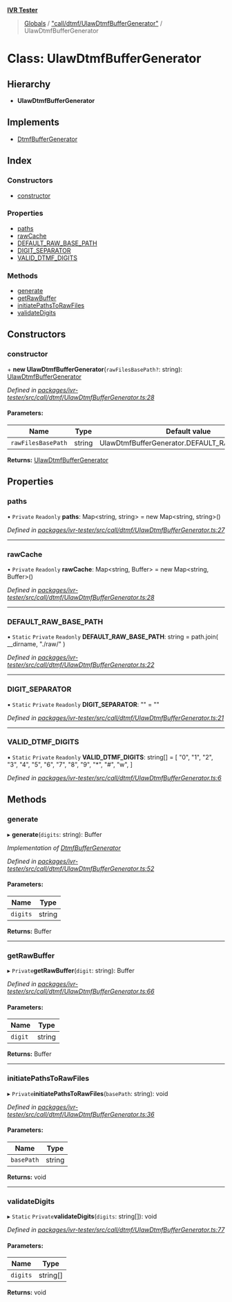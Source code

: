 **[IVR Tester](../README.md)**

> [Globals](../README.md) / ["call/dtmf/UlawDtmfBufferGenerator"](../modules/_call_dtmf_ulawdtmfbuffergenerator_.md) / UlawDtmfBufferGenerator

# Class: UlawDtmfBufferGenerator

## Hierarchy

* **UlawDtmfBufferGenerator**

## Implements

* [DtmfBufferGenerator](../interfaces/_call_dtmf_dtmfbuffergenerator_.dtmfbuffergenerator.md)

## Index

### Constructors

* [constructor](_call_dtmf_ulawdtmfbuffergenerator_.ulawdtmfbuffergenerator.md#constructor)

### Properties

* [paths](_call_dtmf_ulawdtmfbuffergenerator_.ulawdtmfbuffergenerator.md#paths)
* [rawCache](_call_dtmf_ulawdtmfbuffergenerator_.ulawdtmfbuffergenerator.md#rawcache)
* [DEFAULT\_RAW\_BASE\_PATH](_call_dtmf_ulawdtmfbuffergenerator_.ulawdtmfbuffergenerator.md#default_raw_base_path)
* [DIGIT\_SEPARATOR](_call_dtmf_ulawdtmfbuffergenerator_.ulawdtmfbuffergenerator.md#digit_separator)
* [VALID\_DTMF\_DIGITS](_call_dtmf_ulawdtmfbuffergenerator_.ulawdtmfbuffergenerator.md#valid_dtmf_digits)

### Methods

* [generate](_call_dtmf_ulawdtmfbuffergenerator_.ulawdtmfbuffergenerator.md#generate)
* [getRawBuffer](_call_dtmf_ulawdtmfbuffergenerator_.ulawdtmfbuffergenerator.md#getrawbuffer)
* [initiatePathsToRawFiles](_call_dtmf_ulawdtmfbuffergenerator_.ulawdtmfbuffergenerator.md#initiatepathstorawfiles)
* [validateDigits](_call_dtmf_ulawdtmfbuffergenerator_.ulawdtmfbuffergenerator.md#validatedigits)

## Constructors

### constructor

\+ **new UlawDtmfBufferGenerator**(`rawFilesBasePath?`: string): [UlawDtmfBufferGenerator](_call_dtmf_ulawdtmfbuffergenerator_.ulawdtmfbuffergenerator.md)

*Defined in [packages/ivr-tester/src/call/dtmf/UlawDtmfBufferGenerator.ts:28](https://github.com/SketchingDev/ivr-tester/blob/c5ffee0/packages/ivr-tester/src/call/dtmf/UlawDtmfBufferGenerator.ts#L28)*

#### Parameters:

Name | Type | Default value |
------ | ------ | ------ |
`rawFilesBasePath` | string | UlawDtmfBufferGenerator.DEFAULT\_RAW\_BASE\_PATH |

**Returns:** [UlawDtmfBufferGenerator](_call_dtmf_ulawdtmfbuffergenerator_.ulawdtmfbuffergenerator.md)

## Properties

### paths

• `Private` `Readonly` **paths**: Map\<string, string> = new Map\<string, string>()

*Defined in [packages/ivr-tester/src/call/dtmf/UlawDtmfBufferGenerator.ts:27](https://github.com/SketchingDev/ivr-tester/blob/c5ffee0/packages/ivr-tester/src/call/dtmf/UlawDtmfBufferGenerator.ts#L27)*

___

### rawCache

• `Private` `Readonly` **rawCache**: Map\<string, Buffer> = new Map\<string, Buffer>()

*Defined in [packages/ivr-tester/src/call/dtmf/UlawDtmfBufferGenerator.ts:28](https://github.com/SketchingDev/ivr-tester/blob/c5ffee0/packages/ivr-tester/src/call/dtmf/UlawDtmfBufferGenerator.ts#L28)*

___

### DEFAULT\_RAW\_BASE\_PATH

▪ `Static` `Private` `Readonly` **DEFAULT\_RAW\_BASE\_PATH**: string = path.join( \_\_dirname, "./raw/" )

*Defined in [packages/ivr-tester/src/call/dtmf/UlawDtmfBufferGenerator.ts:22](https://github.com/SketchingDev/ivr-tester/blob/c5ffee0/packages/ivr-tester/src/call/dtmf/UlawDtmfBufferGenerator.ts#L22)*

___

### DIGIT\_SEPARATOR

▪ `Static` `Private` `Readonly` **DIGIT\_SEPARATOR**: "" = ""

*Defined in [packages/ivr-tester/src/call/dtmf/UlawDtmfBufferGenerator.ts:21](https://github.com/SketchingDev/ivr-tester/blob/c5ffee0/packages/ivr-tester/src/call/dtmf/UlawDtmfBufferGenerator.ts#L21)*

___

### VALID\_DTMF\_DIGITS

▪ `Static` `Private` `Readonly` **VALID\_DTMF\_DIGITS**: string[] = [ "0", "1", "2", "3", "4", "5", "6", "7", "8", "9", "*", "#", "w", ]

*Defined in [packages/ivr-tester/src/call/dtmf/UlawDtmfBufferGenerator.ts:6](https://github.com/SketchingDev/ivr-tester/blob/c5ffee0/packages/ivr-tester/src/call/dtmf/UlawDtmfBufferGenerator.ts#L6)*

## Methods

### generate

▸ **generate**(`digits`: string): Buffer

*Implementation of [DtmfBufferGenerator](../interfaces/_call_dtmf_dtmfbuffergenerator_.dtmfbuffergenerator.md)*

*Defined in [packages/ivr-tester/src/call/dtmf/UlawDtmfBufferGenerator.ts:52](https://github.com/SketchingDev/ivr-tester/blob/c5ffee0/packages/ivr-tester/src/call/dtmf/UlawDtmfBufferGenerator.ts#L52)*

#### Parameters:

Name | Type |
------ | ------ |
`digits` | string |

**Returns:** Buffer

___

### getRawBuffer

▸ `Private`**getRawBuffer**(`digit`: string): Buffer

*Defined in [packages/ivr-tester/src/call/dtmf/UlawDtmfBufferGenerator.ts:66](https://github.com/SketchingDev/ivr-tester/blob/c5ffee0/packages/ivr-tester/src/call/dtmf/UlawDtmfBufferGenerator.ts#L66)*

#### Parameters:

Name | Type |
------ | ------ |
`digit` | string |

**Returns:** Buffer

___

### initiatePathsToRawFiles

▸ `Private`**initiatePathsToRawFiles**(`basePath`: string): void

*Defined in [packages/ivr-tester/src/call/dtmf/UlawDtmfBufferGenerator.ts:36](https://github.com/SketchingDev/ivr-tester/blob/c5ffee0/packages/ivr-tester/src/call/dtmf/UlawDtmfBufferGenerator.ts#L36)*

#### Parameters:

Name | Type |
------ | ------ |
`basePath` | string |

**Returns:** void

___

### validateDigits

▸ `Static` `Private`**validateDigits**(`digits`: string[]): void

*Defined in [packages/ivr-tester/src/call/dtmf/UlawDtmfBufferGenerator.ts:77](https://github.com/SketchingDev/ivr-tester/blob/c5ffee0/packages/ivr-tester/src/call/dtmf/UlawDtmfBufferGenerator.ts#L77)*

#### Parameters:

Name | Type |
------ | ------ |
`digits` | string[] |

**Returns:** void
